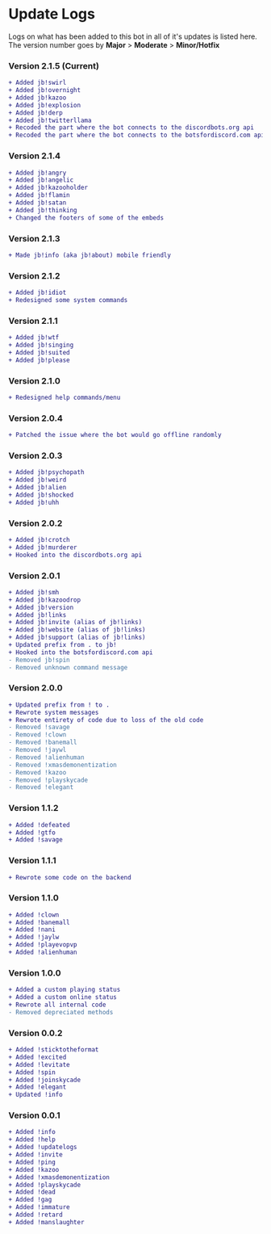 # Update Logs
Logs on what has been added to this bot in all of it's updates is listed here.
The version number goes by **Major** > **Moderate** > **Minor/Hotfix**

### Version 2.1.5 (Current)
```diff
+ Added jb!swirl
+ Added jb!overnight
+ Added jb!kazoo
+ Added jb!explosion
+ Added jb!derp
+ Added jb!twitterllama
+ Recoded the part where the bot connects to the discordbots.org api
+ Recoded the part where the bot connects to the botsfordiscord.com api
```

### Version 2.1.4
```diff
+ Added jb!angry
+ Added jb!angelic
+ Added jb!kazooholder
+ Added jb!flamin
+ Added jb!satan
+ Added jb!thinking
+ Changed the footers of some of the embeds
```

### Version 2.1.3
```diff
+ Made jb!info (aka jb!about) mobile friendly
```

### Version 2.1.2
```diff
+ Added jb!idiot
+ Redesigned some system commands
```

### Version 2.1.1 
```diff
+ Added jb!wtf
+ Added jb!singing
+ Added jb!suited
+ Added jb!please
```

### Version 2.1.0
```diff
+ Redesigned help commands/menu
```

### Version 2.0.4
```diff
+ Patched the issue where the bot would go offline randomly
```

### Version 2.0.3
```diff
+ Added jb!psychopath
+ Added jb!weird
+ Added jb!alien
+ Added jb!shocked
+ Added jb!uhh
```

### Version 2.0.2
```diff
+ Added jb!crotch
+ Added jb!murderer
+ Hooked into the discordbots.org api
```

### Version 2.0.1
```diff
+ Added jb!smh
+ Added jb!kazoodrop
+ Added jb!version
+ Added jb!links
+ Added jb!invite (alias of jb!links) 
+ Added jb!website (alias of jb!links)
+ Added jb!support (alias of jb!links)
+ Updated prefix from . to jb!
+ Hooked into the botsfordiscord.com api
- Removed jb!spin
- Removed unknown command message
```

### Version 2.0.0
```diff
+ Updated prefix from ! to .
+ Rewrote system messages
+ Rewrote entirety of code due to loss of the old code
- Removed !savage
- Removed !clown
- Removed !banemall
- Removed !jaywl
- Removed !alienhuman
- Removed !xmasdemonentization
- Removed !kazoo
- Removed !playskycade
- Removed !elegant
```

### Version 1.1.2
```diff
+ Added !defeated
+ Added !gtfo
+ Added !savage
```

### Version 1.1.1
```diff
+ Rewrote some code on the backend
```

### Version 1.1.0
```diff
+ Added !clown
+ Added !banemall
+ Added !nani
+ Added !jaylw
+ Added !playevopvp
+ Added !alienhuman
```

### Version 1.0.0
```diff
+ Added a custom playing status
+ Added a custom online status
+ Rewrote all internal code
- Removed depreciated methods
```

### Version 0.0.2
```diff
+ Added !sticktotheformat
+ Added !excited
+ Added !levitate
+ Added !spin
+ Added !joinskycade
+ Added !elegant
+ Updated !info
```

### Version 0.0.1
```diff
+ Added !info
+ Added !help
+ Added !updatelogs
+ Added !invite
+ Added !ping
+ Added !kazoo
+ Added !xmasdemonentization
+ Added !playskycade
+ Added !dead
+ Added !gag
+ Added !immature
+ Added !retard
+ Added !manslaughter
```